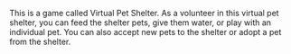 This is a game called Virtual Pet Shelter.
As a volunteer in this virtual pet shelter, you can feed the shelter pets, give them water, or play with an individual pet.
You can also accept new pets to the shelter or adopt a pet from the shelter.